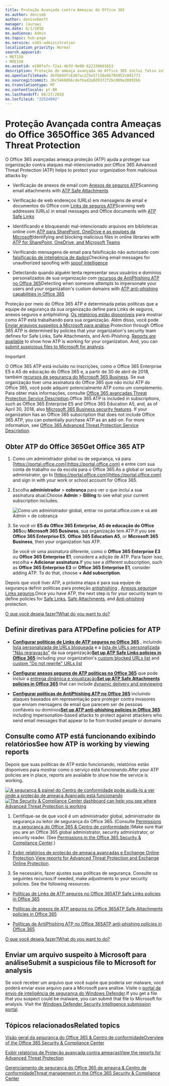```yaml
---
title: Proteção Avançada contra Ameaças do Office 365
ms.author: deniseb
author: denisebmsft
manager: laurawi
ms.date: 6/1/2018
ms.audience: Admin
ms.topic: hub-page
ms.service: o365-administration
localization_priority: Normal
search.appverid:
- MET150
- MOE150
ms.assetid: e100fe7c-f2a1-4b7d-9e08-622330b83653
description: Proteção de ameaça avançada do Office 365 inclui falso intelligence, links confiáveis, anexos seguros e recursos avançados de AntiPhishing. Proteção avançada de ameaça é também está sendo estendida para arquivos no SharePoint Online, o OneDrive for Business e Teams da Microsoft.
ms.openlocfilehash: dbf604dfc6367ac225e57158e6b784952c081773
ms.sourcegitcommit: 36c5466056cdef6ad2a8d9372f2bc009a30892bb
ms.translationtype: MT
ms.contentlocale: pt-BR
ms.lasthandoff: 08/27/2018
ms.locfileid: "22524092"
---
```

# <a name="office-365-advanced-threat-protection"></a><span data-ttu-id="2a604-104">Proteção Avançada contra Ameaças do Office 365</span><span class="sxs-lookup"><span data-stu-id="2a604-104">Office 365 Advanced Threat Protection</span></span>

<span data-ttu-id="2a604-105">O Office 365 avançadas ameaça proteção (ATP) ajuda a proteger sua organização contra ataques mal-intencionados por:</span><span class="sxs-lookup"><span data-stu-id="2a604-105">Office 365 Advanced Threat Protection (ATP) helps to protect your organization from malicious attacks by:</span></span>
  
- <span data-ttu-id="2a604-106">Verificação de anexos de email com [Anexos de seguros ATP](atp-safe-attachments.md)</span><span class="sxs-lookup"><span data-stu-id="2a604-106">Scanning email attachments with [ATP Safe Attachments](atp-safe-attachments.md)</span></span>
    
- <span data-ttu-id="2a604-107">Verificação de web endereços (URLs) em mensagens de email e documentos do Office com [Links de seguros ATP](atp-safe-links.md)</span><span class="sxs-lookup"><span data-stu-id="2a604-107">Scanning web addresses (URLs) in email messages and Office documents with [ATP Safe Links](atp-safe-links.md)</span></span>
    
- <span data-ttu-id="2a604-108">Identificando e bloqueando mal-intencionado arquivos em bibliotecas online com [ATP para SharePoint, OneDrive e as equipes da Microsoft](atp-for-spo-odb-and-teams.md)</span><span class="sxs-lookup"><span data-stu-id="2a604-108">Identifying and blocking malicious files in online libraries with [ATP for SharePoint, OneDrive, and Microsoft Teams](atp-for-spo-odb-and-teams.md)</span></span>
    
- <span data-ttu-id="2a604-109">Verificando mensagens de email para falsificação não autorizado com [falsificação de inteligência de dados](learn-about-spoof-intelligence.md)</span><span class="sxs-lookup"><span data-stu-id="2a604-109">Checking email messages for unauthorized spoofing with [spoof intelligence](learn-about-spoof-intelligence.md)</span></span>
    
- <span data-ttu-id="2a604-110">Detectando quando alguém tenta representar seus usuários e domínios personalizados de sua organização com [recursos de AntiPhishing ATP no Office 365](atp-anti-phishing.md)</span><span class="sxs-lookup"><span data-stu-id="2a604-110">Detecting when someone attempts to impersonate your users and your organization's custom domains with [ATP anti-phishing capabilities in Office 365](atp-anti-phishing.md)</span></span>
    
<span data-ttu-id="2a604-p102">Proteção por meio do Office 365 ATP é determinada pelas políticas que a equipe de segurança da sua organização define para Links de seguros, anexos seguros e antiphishing. [Os relatórios estão disponíveis](view-reports-for-atp.md) para mostrar como ATP está trabalhando para sua organização. Além disso, você pode [Enviar arquivos suspeitos à Microsoft para análise](office-365-atp.md#submitlalware).</span><span class="sxs-lookup"><span data-stu-id="2a604-p102">Protection through Office 365 ATP is determined by policies that your organization's security team defines for Safe Links, Safe Attachments, and Anti-Phishing. [Reports are available](view-reports-for-atp.md) to show how ATP is working for your organization. And, you can [submit suspicious files to Microsoft for analysis](office-365-atp.md#submitlalware).</span></span>
  
> [!IMPORTANT]
> <span data-ttu-id="2a604-p103">O Office 365 ATP está incluído no inscrições, como o Office 365 Enterprise E5 e A5 de educação do Office 365 e, a partir de 30 de abril de 2018, também [recursos de segurança do Microsoft 365 Business](https://support.office.com/article/c123694a-1efb-459e-a8d5-2187975373dc). Se sua organização tiver uma assinatura do Office 365 que não inclui ATP do Office 365, você pode adquirir potencialmente ATP como um complemento. Para obter mais informações, consulte [Office 365 avançadas Threat Protection Service Description](https://technet.microsoft.com/library/exchange-online-advanced-threat-protection-service-description.aspx).</span><span class="sxs-lookup"><span data-stu-id="2a604-p103">Office 365 ATP is included in subscriptions, such as Office 365 Enterprise E5 and Office 365 Education A5, and, as of April 30, 2018, also [Microsoft 365 Business security features](https://support.office.com/article/c123694a-1efb-459e-a8d5-2187975373dc). If your organization has an Office 365 subscription that does not include Office 365 ATP, you can potentially purchase ATP as an add-on. For more information, see [Office 365 Advanced Threat Protection Service Description](https://technet.microsoft.com/library/exchange-online-advanced-threat-protection-service-description.aspx).</span></span> 
      
## <a name="get-office-365-atp"></a><span data-ttu-id="2a604-117">Obter ATP do Office 365</span><span class="sxs-lookup"><span data-stu-id="2a604-117">Get Office 365 ATP</span></span>

1. <span data-ttu-id="2a604-118">Como um administrador global ou de segurança, vá para [https://portal.office.com](https://portal.office.com) e entre com sua conta de trabalho ou da escola para o Office 365.</span><span class="sxs-lookup"><span data-stu-id="2a604-118">As a global or security administrator, go to [https://portal.office.com](https://portal.office.com) and sign in with your work or school account for Office 365.</span></span> 
    
2. <span data-ttu-id="2a604-119">Escolha **administrador** \> **cobrança** para ver o que inclui a sua assinatura atual.</span><span class="sxs-lookup"><span data-stu-id="2a604-119">Choose **Admin** \> **Billing** to see what your current subscription includes.</span></span> 
    
    ![Como um administrador global, entrar no portal.office.com e vá até Admin \> de cobrança](media/18a3546c-bd1f-4f49-82ec-0184909b42c2.png)
  
3. <span data-ttu-id="2a604-121">Se você vir **E5 do Office 365 Enterprise**, **A5 de educação do Office 365**ou **Microsoft 365 Business**, sua organização tem ATP.</span><span class="sxs-lookup"><span data-stu-id="2a604-121">If you see **Office 365 Enterprise E5**, **Office 365 Education A5**, or **Microsoft 365 Business**, then your organization has ATP.</span></span> 
    
    <span data-ttu-id="2a604-p104">Se você vir uma assinatura diferente, como o **Office 365 Enterprise E3** ou **Office 365 Enterprise E1**, considere a adição de ATP. Para fazer isso, escolha **+ Adicionar assinatura**.</span><span class="sxs-lookup"><span data-stu-id="2a604-p104">If you see a different subscription, such as **Office 365 Enterprise E3** or **Office 365 Enterprise E1**, consider adding ATP. To do that, choose **+ Add subscription**.</span></span>
    
<span data-ttu-id="2a604-124">Depois que você tiver ATP, a próxima etapa é para sua equipe de segurança definir políticas para proteção [antiphishing](set-up-atp-anti-phishing-policies.md) , [Anexos seguros](atp-safe-attachments.md)e [Links seguros](atp-safe-links.md).</span><span class="sxs-lookup"><span data-stu-id="2a604-124">Once you have ATP, the next step is for your security team to define policies for [Safe Links](atp-safe-links.md), [Safe Attachments](atp-safe-attachments.md), and [Anti-phishing](set-up-atp-anti-phishing-policies.md) protection.</span></span> 
  
[<span data-ttu-id="2a604-125">O que você deseja fazer?</span><span class="sxs-lookup"><span data-stu-id="2a604-125">What do you want to do?</span></span>](office-365-atp.md#TOC)
  
## <a name="define-policies-for-atp"></a><span data-ttu-id="2a604-126">Definir diretivas para ATP</span><span class="sxs-lookup"><span data-stu-id="2a604-126">Define policies for ATP</span></span>

- <span data-ttu-id="2a604-127">**[Configurar políticas de Links de ATP seguros no Office 365](set-up-atp-safe-links-policies.md)** , incluindo [lista personalizada de URLs bloqueada](set-up-a-custom-blocked-urls-list-wtih-atp.md) e a [lista de URLs personalizada "Não regravação"](set-up-a-custom-do-not-rewrite-urls-list-with-atp.md) da sua organização</span><span class="sxs-lookup"><span data-stu-id="2a604-127">**[Set up ATP Safe Links policies in Office 365](set-up-atp-safe-links-policies.md)** including your organization's [custom blocked URLs list](set-up-a-custom-blocked-urls-list-wtih-atp.md) and [custom "Do not rewrite" URLs list](set-up-a-custom-do-not-rewrite-urls-list-with-atp.md)</span></span>
    
- <span data-ttu-id="2a604-128">**[Configurar anexos seguros de ATP políticas no Office 365](set-up-atp-safe-attachments-policies.md)** que pode incluir a [entrega dinâmica e visualização](dynamic-delivery-and-previewing.md)</span><span class="sxs-lookup"><span data-stu-id="2a604-128">**[Set up ATP Safe Attachments policies in Office 365](set-up-atp-safe-attachments-policies.md)** that can include [dynamic delivery and previewing](dynamic-delivery-and-previewing.md)</span></span>
    
- <span data-ttu-id="2a604-129">**[Configurar políticas de AntiPhishing ATP no Office 365](set-up-atp-anti-phishing-policies.md)** incluindo ataques baseados em representação para proteger contra invasores que enviam mensagens de email que parecem ser de pessoas confiáveis ou domínios</span><span class="sxs-lookup"><span data-stu-id="2a604-129">**[Set up ATP anti-phishing policies in Office 365](set-up-atp-anti-phishing-policies.md)** including impersonation-based attacks to protect against attackers who send email messages that appear to be from trusted people or domains</span></span> 
  
## <a name="see-how-atp-is-working-by-viewing-reports"></a><span data-ttu-id="2a604-130">Consulte como ATP está funcionando exibindo relatórios</span><span class="sxs-lookup"><span data-stu-id="2a604-130">See how ATP is working by viewing reports</span></span>

<span data-ttu-id="2a604-131">Depois que suas políticas de ATP estão funcionando, relatórios estão disponíveis para mostrar como o serviço está funcionando.</span><span class="sxs-lookup"><span data-stu-id="2a604-131">After your ATP policies are in place, reports are available to show how the service is working.</span></span>

<span data-ttu-id="2a604-132">[![A segurança &amp; painel do Centro de conformidade pode ajudá-lo a ver onde a proteção de ameaça Avançado está funcionando](media/6b213d34-adbb-44af-8549-be9a7e2db087.png)](view-reports-for-atp.md)</span><span class="sxs-lookup"><span data-stu-id="2a604-132">[![The Security &amp; Compliance Center dashboard can help you see where Advanced Threat Protection is working](media/6b213d34-adbb-44af-8549-be9a7e2db087.png)](view-reports-for-atp.md)</span></span>
  
1. <span data-ttu-id="2a604-p105">Certifique-se de que você é um administrador global, administrador de segurança ou leitor de segurança do Office 365. (Consulte [Permissions in a segurança do Office 365 &amp; Centro de conformidade](permissions-in-the-security-and-compliance-center.md).)</span><span class="sxs-lookup"><span data-stu-id="2a604-p105">Make sure that you are an Office 365 global administrator, security administrator, or security reader. (See [Permissions in the Office 365 Security &amp; Compliance Center](permissions-in-the-security-and-compliance-center.md).)</span></span>
    
2. <span data-ttu-id="2a604-135">[Exibir relatórios de proteção de ameaça avançadas e Exchange Online Protection](view-reports-for-atp.md).</span><span class="sxs-lookup"><span data-stu-id="2a604-135">[View reports for Advanced Threat Protection and Exchange Online Protection](view-reports-for-atp.md).</span></span>
    
3. <span data-ttu-id="2a604-p106">Se necessário, fazer ajustes suas políticas de segurança. Consulte os seguintes recursos:</span><span class="sxs-lookup"><span data-stu-id="2a604-p106">If needed, make adjustments to your security policies. See the following resources:</span></span>
    
  - [<span data-ttu-id="2a604-138">Políticas de Links de ATP seguros no Office 365</span><span class="sxs-lookup"><span data-stu-id="2a604-138">ATP Safe Links policies in Office 365</span></span>](set-up-atp-safe-links-policies.md)
    
  - [<span data-ttu-id="2a604-139">Políticas de anexos de ATP seguros no Office 365</span><span class="sxs-lookup"><span data-stu-id="2a604-139">ATP Safe Attachments policies in Office 365</span></span>](set-up-atp-safe-attachments-policies.md)
    
  - [<span data-ttu-id="2a604-140">Políticas de AntiPhishing ATP no Office 365</span><span class="sxs-lookup"><span data-stu-id="2a604-140">ATP anti-phishing policies in Office 365</span></span>](set-up-atp-anti-phishing-policies.md)
    
[<span data-ttu-id="2a604-141">O que você deseja fazer?</span><span class="sxs-lookup"><span data-stu-id="2a604-141">What do you want to do?</span></span>](office-365-atp.md)
  
## <a name="submit-a-suspicious-file-to-microsoft-for-analysis"></a><span data-ttu-id="2a604-142">Enviar um arquivo suspeito à Microsoft para análise</span><span class="sxs-lookup"><span data-stu-id="2a604-142">Submit a suspicious file to Microsoft for analysis</span></span>

<span data-ttu-id="2a604-p107">Se você receber um arquivo que você supõe que poderia ser malware, você poderá enviar esse arquivo para a Microsoft para análise. Visite o [portal de envio de inteligência de segurança do Windows Defender](https://go.microsoft.com/fwlink/?linkid=857185).</span><span class="sxs-lookup"><span data-stu-id="2a604-p107">If you get a file that you suspect could be malware, you can submit that file to Microsoft for analysis. Visit the [Windows Defender Security Intelligence submission portal](https://go.microsoft.com/fwlink/?linkid=857185).</span></span>
  
## <a name="related-topics"></a><span data-ttu-id="2a604-145">Tópicos relacionados</span><span class="sxs-lookup"><span data-stu-id="2a604-145">Related topics</span></span>

[<span data-ttu-id="2a604-146">Visão geral da segurança do Office 365 &amp; Centro de conformidade</span><span class="sxs-lookup"><span data-stu-id="2a604-146">Overview of the Office 365 Security &amp; Compliance Center</span></span>](https://support.office.com/article/a5f2fd18-b029-4257-b5a8-ae83e7768c85)
  
[<span data-ttu-id="2a604-147">Exibir relatórios de Proteção avançada contra ameaças</span><span class="sxs-lookup"><span data-stu-id="2a604-147">View the reports for Advanced Threat Protection</span></span>](view-reports-for-atp.md)
  
[<span data-ttu-id="2a604-148">Gerenciamento de segurança do Office 365 de ameaça &amp; Centro de conformidade</span><span class="sxs-lookup"><span data-stu-id="2a604-148">Threat management in the Office 365 Security &amp; Compliance Center</span></span>](threat-management.md)
  

